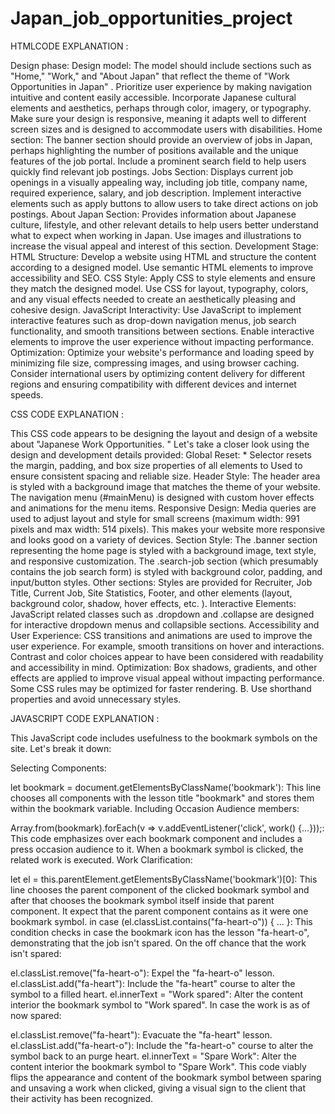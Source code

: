 # Japan_job_opportunities_project

HTMLCODE EXPLANATION :

Design phase:
Design model:
The model should include sections such as "Home," "Work," and "About Japan" that reflect the theme of "Work Opportunities in Japan" .
Prioritize user experience by making navigation intuitive and content easily accessible.
Incorporate Japanese cultural elements and aesthetics, perhaps through color, imagery, or typography.
Make sure your design is responsive, meaning it adapts well to different screen sizes and is designed to accommodate users with disabilities.
Home section:
The banner section should provide an overview of jobs in Japan, perhaps highlighting the number of positions available  and the unique features of the job portal.
Include a prominent search field to help users quickly find relevant job postings.
Jobs Section: 
Displays current job openings in a visually appealing way, including job title, company name, required experience, salary, and job description.
Implement interactive elements such as apply buttons to allow users to take direct actions on job postings.
About Japan Section: 
Provides information about Japanese culture, lifestyle, and other relevant details to help users  better understand what to expect when working in Japan.
Use images and illustrations to increase the visual appeal and interest of this section.
Development Stage: 
HTML Structure: Develop a website using HTML and structure the content according to a designed model.
Use semantic HTML elements to improve accessibility and SEO.
CSS Style: 
Apply CSS to style elements and ensure they match the designed model.
Use CSS for layout, typography, colors, and any visual effects needed to create an aesthetically pleasing and cohesive design.
JavaScript Interactivity: Use JavaScript to implement interactive features such as drop-down navigation menus, job search functionality, and smooth transitions between sections. Enable interactive elements to improve the user experience without impacting performance.
Optimization:
Optimize your website's performance and loading speed by minimizing file size, compressing images, and using browser caching.
Consider international users by optimizing content delivery for different regions and ensuring compatibility with different devices and internet speeds.

CSS CODE EXPLANATION :

This CSS code appears to be designing the layout and design of a website about "Japanese Work Opportunities.
" Let's take a closer look using the  design and development details provided: Global Reset:  * Selector resets the margin, padding, and box size properties of all elements to Used to ensure consistent spacing and reliable size.
 Header Style: The header area is styled with a background image that matches the theme of your website.
 The navigation menu (#mainMenu) is designed with custom hover effects and animations for the menu items.
 Responsive Design: Media queries are used to adjust  layout and style for small screens (maximum width: 991 pixels and max width: 514 pixels).
 This makes your website more responsive and looks good on a variety of devices.
 Section Style: The .banner section representing the home page is styled with a background image, text style, and responsive customization.
 The .search-job section (which presumably contains the job search form) is styled with background color, padding, and input/button styles.
 Other sections: Styles are provided for Recruiter, Job Title, Current Job, Site Statistics, Footer, and other elements (layout, background color, shadow, hover effects, etc.
).
 Interactive Elements: JavaScript related classes such as .dropdown and .collapse are designed for interactive dropdown menus and collapsible sections.
 Accessibility and User Experience:  CSS transitions and animations are used to improve the user experience.
 For example, smooth transitions on hover and interactions.
 Contrast and color choices appear to have been considered with readability and accessibility in mind.
 Optimization: Box shadows, gradients, and other effects are applied to improve visual appeal without impacting performance.
 Some CSS rules may be optimized for faster rendering.
 B. Use shorthand properties and avoid unnecessary styles.

 JAVASCRIPT CODE EXPLANATION :

 This JavaScript code includes usefulness to the bookmark symbols on the site. Let's break it down:


Selecting Components:

let bookmark = document.getElementsByClassName('bookmark'):
This line chooses all components with the lesson title "bookmark" and stores them within the bookmark variable.
Including Occasion Audience members:

Array.from(bookmark).forEach(v => v.addEventListener('click', work() {...}));:
This code emphasizes over each bookmark component and includes a press occasion audience to it. When a bookmark symbol is clicked, the related work is executed.
Work Clarification:

let el = this.parentElement.getElementsByClassName('bookmark')[0]:
This line chooses the parent component of the clicked bookmark symbol and after that chooses the bookmark symbol itself inside that parent component. It expect that the parent component contains as it were one bookmark symbol.
in case (el.classList.contains("fa-heart-o")) { ... }:
This condition checks in case the bookmark icon has the lesson "fa-heart-o", demonstrating that the job isn't spared.
On the off chance that the work isn't spared:

el.classList.remove("fa-heart-o"):
Expel the "fa-heart-o" lesson.
el.classList.add("fa-heart"):
Include the "fa-heart" course to alter the symbol to a filled heart.
el.innerText = "Work spared":
Alter the content interior the bookmark symbol to "Work spared".
In case the work is as of now spared:

el.classList.remove("fa-heart"):
Evacuate the "fa-heart" lesson.
el.classList.add("fa-heart-o"):
Include the "fa-heart-o" course to alter the symbol back to an purge heart.
el.innerText = "Spare Work":
Alter the content interior the bookmark symbol to "Spare Work".
This code viably flips the appearance and content of the bookmark symbol between sparing and unsaving a work when clicked, giving a visual sign to the client that their activity has been recognized. 

